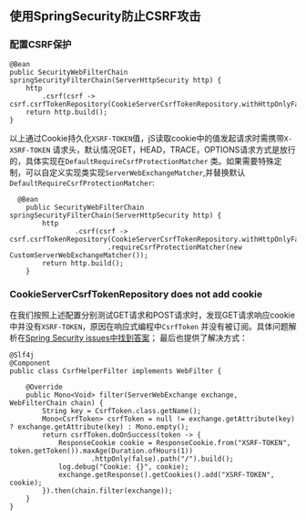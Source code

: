 ## 使用SpringSecurity防止CSRF攻击

### 配置CSRF保护

```
@Bean
public SecurityWebFilterChain springSecurityFilterChain(ServerHttpSecurity http) {
	http
		.csrf(csrf -> csrf.csrfTokenRepository(CookieServerCsrfTokenRepository.withHttpOnlyFalse()))
	return http.build();
}
```

以上通过Cookie持久化`XSRF-TOKEN`值，jS读取cookie中的值发起请求时需携带`X-XSRF-TOKEN`
请求头，默认情况GET，HEAD，TRACE，OPTIONS请求方式是放行的，具体实现在`DefaultRequireCsrfProtectionMatcher`
类。如果需要特殊定制，可以自定义实现类实现`ServerWebExchangeMatcher`,并替换默认`DefaultRequireCsrfProtectionMatcher`:

```
  @Bean
    public SecurityWebFilterChain springSecurityFilterChain(ServerHttpSecurity http) {
        http
                .csrf(csrf -> csrf.csrfTokenRepository(CookieServerCsrfTokenRepository.withHttpOnlyFalse())
                        .requireCsrfProtectionMatcher(new CustomServerWebExchangeMatcher());
        return http.build();
    }
```

### CookieServerCsrfTokenRepository does not add cookie

在我们按照上述配置分别测试GET请求和POST请求时，发现GET请求响应cookie中并没有`XSRF-TOKEN`，原因在响应式编程中`CsrfToken`
并没有被订阅。具体问题解析在[Spring Security issues中找到答案](https://github.com/spring-projects/spring-security/issues/5766)；
最后也提供了解决方式：

```
@Slf4j
@Component
public class CsrfHelperFilter implements WebFilter {

    @Override
    public Mono<Void> filter(ServerWebExchange exchange, WebFilterChain chain) {
        String key = CsrfToken.class.getName();
        Mono<CsrfToken> csrfToken = null != exchange.getAttribute(key) ? exchange.getAttribute(key) : Mono.empty();
        return csrfToken.doOnSuccess(token -> {
            ResponseCookie cookie = ResponseCookie.from("XSRF-TOKEN", token.getToken()).maxAge(Duration.ofHours(1))
                    .httpOnly(false).path("/").build();
            log.debug("Cookie: {}", cookie);
            exchange.getResponse().getCookies().add("XSRF-TOKEN", cookie);
        }).then(chain.filter(exchange));
    }
}
```